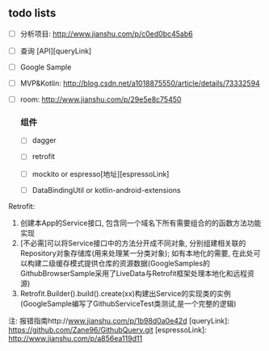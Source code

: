 ## todo lists
- [ ] 分析项目: http://www.jianshu.com/p/c0ed0bc45ab6
- [ ] 查询 [API][queryLink]
- [ ] Google Sample
- [ ] MVP&Kotlin: http://blog.csdn.net/a1018875550/article/details/73332594
- [ ] room: http://www.jianshu.com/p/29e5e8c75450
    
    ### 组件
    - [ ] dagger
    - [ ] retrofit
    - [ ] mockito or espresso[地址][espressoLink]
    - [ ] DataBindingUtil or kotlin-android-extensions
    

Retrofit:
1. 创建本App的Service接口, 包含同一个域名下所有需要组合的的函数方法功能实现
2. [不必需]可以将Service接口中的方法分开成不同对象, 分别组建相关联的Repository对象存储库(用来处理某一分类对象);
   如有本地化的需要, 在此处可以构建二级缓存模式提供仓库的资源数据(GoogleSamples的GithubBrowserSample采用了LiveData与Retrofit框架处理本地化和远程资源)
3. Retrofit.Builder().build().create(xx)构建出Service的实现类的实例(GoogleSample编写了GithubServiceTest类测试,是一个完整的逻辑)


注: 报错指南http://www.jianshu.com/p/1b98d0a0e42d
   [queryLink]: <https://github.com/Zane96/GithubQuery.git>
   [espressoLink]: <http://www.jianshu.com/p/a856ea119d11>